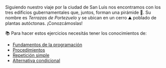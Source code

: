 Siguiendo nuestro viaje por la ciudad de San Luis nos encontramos con los tres edificios gubernamentales que, juntos, forman una pirámide :small_red_triangle:. Su nombre es _Terrazas de Portezuelo_ y se ubican en un cerro :mountain: poblado de plantas autóctonas. ¡Conozcámoslas!

:books: Para hacer estos ejercicios necesitás tener los conocimientos de: 

* [Fundamentos de la programación](https://mumuki.io/primaria.sanluis/chapters/145-un-tablero-de-bolitas-movedizas)
* [Procedimientos](https://mumuki.io/primaria.sanluis/chapters/148-un-jardin-de-procedimientos)
* [Repetición simple](https://mumuki.io/primaria.sanluis/chapters/149-un-dia-irrepetible-con-las-abejas)
* [Alternativa condicional](https://mumuki.io/primaria.sanluis/chapters/150-una-heladeria-con-alternativas)

